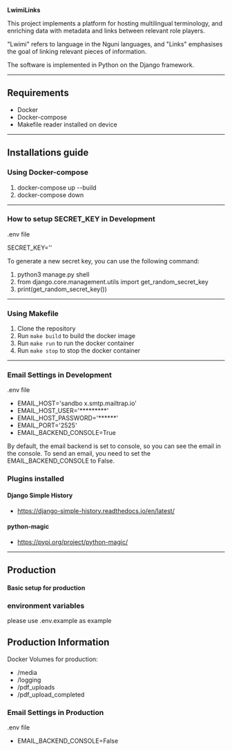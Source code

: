 **LwimiLinks**

This project implements a platform for hosting multilingual terminology, and
enriching data with metadata and links between relevant role players.

"Lwimi" refers to language in the Nguni languages, and "Links" emphasises the
goal of linking relevant pieces of information.

The software is implemented in Python on the Django framework.

---

## Requirements

- Docker
- Docker-compose
- Makefile reader installed on device

---

## Installations guide

### Using Docker-compose

1. docker-compose up --build
2. docker-compose down

---

### How to setup SECRET_KEY in Development

.env file

SECRET_KEY=''

To generate a new secret key, you can use the following command:

1. python3 manage.py shell
2. from django.core.management.utils import get_random_secret_key
3. print(get_random_secret_key())

---

### Using Makefile

1. Clone the repository
2. Run `make build` to build the docker image
3. Run `make run` to run the docker container
4. Run `make stop` to stop the docker container

---

### Email Settings in Development

.env file

* EMAIL_HOST='sandbo x.smtp.mailtrap.io'
* EMAIL_HOST_USER='*********'
* EMAIL_HOST_PASSWORD='******'
* EMAIL_PORT='2525'
* EMAIL_BACKEND_CONSOLE=True

By default, the email backend is set to console, so you can see the email in the console.
To send an email, you need to set the EMAIL_BACKEND_CONSOLE to False.

### Plugins installed

#### Django Simple History

* https://django-simple-history.readthedocs.io/en/latest/

#### python-magic

* https://pypi.org/project/python-magic/

---

## Production

#### Basic setup for production

### environment variables

please use .env.example as example

## Production Information

Docker Volumes for production:

* /media
* /logging
* /pdf_uploads
* /pdf_upload_completed

### Email Settings in Production

.env file

* EMAIL_BACKEND_CONSOLE=False
